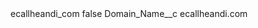 <?xml version="1.0" encoding="UTF-8"?>
<CustomMetadata xmlns="http://soap.sforce.com/2006/04/metadata" xmlns:xsi="http://www.w3.org/2001/XMLSchema-instance" xmlns:xsd="http://www.w3.org/2001/XMLSchema">
    <label>ecallheandi_com</label>
    <protected>false</protected>
    <values>
        <field>Domain_Name__c</field>
        <value xsi:type="xsd:string">ecallheandi.com</value>
    </values>
</CustomMetadata>
